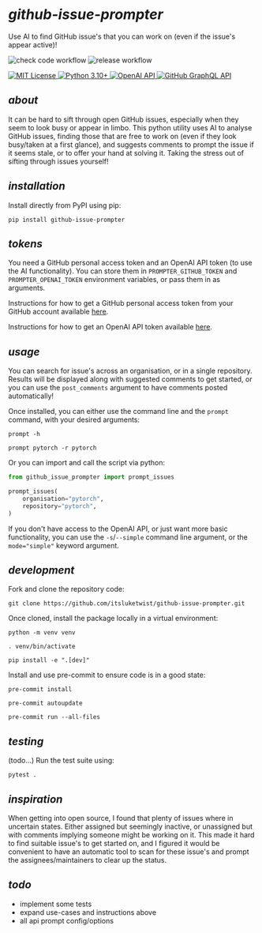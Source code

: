 # *github-issue-prompter*

Use AI to find GitHub issue's that you can work on (even if the issue's appear active)!

![check code workflow](https://github.com/itsluketwist/github-issue-prompter/actions/workflows/check.yaml/badge.svg)
![release workflow](https://github.com/itsluketwist/github-issue-prompter/actions/workflows/release.yaml/badge.svg)

<div>
    <!-- badges from : https://shields.io/ -->
    <!-- logos available : https://simpleicons.org/ -->
    <a href="https://opensource.org/licenses/MIT">
        <img alt="MIT License" src="https://img.shields.io/badge/Licence-MIT-C10606?style=for-the-badge&logo=docs&logoColor=white" />
    </a>
    <a href="https://www.python.org/">
        <img alt="Python 3.10+" src="https://img.shields.io/badge/Python_3.10+-37709F?style=for-the-badge&logo=python&logoColor=white" />
    </a>
    <a href="https://openai.com/blog/openai-api">
        <img alt="OpenAI API" src="https://img.shields.io/badge/OpenAI_API-412991?style=for-the-badge&logo=openai&logoColor=white" />
    </a>
    <a href="https://docs.github.com/en/graphql">
        <img alt="GitHub GraphQL API" src="https://img.shields.io/badge/GitHub_GraphQL_API-181717?style=for-the-badge&logo=github&logoColor=white" />
    </a>
</div>

## *about*

It can be hard to sift through open GitHub issues, especially when they seem to look busy or appear in limbo. 
This python utility uses AI to analyse GitHub issues, finding those that are free to work on (even if they 
look busy/taken at a first glance), and suggests comments to prompt the issue if it seems stale, or to offer 
your hand at solving it. Taking the stress out of sifting through issues yourself!

## *installation*

Install directly from PyPI using pip:

```shell
pip install github-issue-prompter
```

## *tokens*

You need a GitHub personal access token and an OpenAI API token (to use the AI functionality).
You can store them in `PROMPTER_GITHUB_TOKEN` and `PROMPTER_OPENAI_TOKEN` environment variables,
or pass them in as arguments.

Instructions for how to get a GitHub personal access token from your GitHub account available 
[here](https://docs.github.com/en/enterprise-server@3.6/authentication/keeping-your-account-and-data-secure/managing-your-personal-access-tokens).

Instructions for how to get an OpenAI API token available 
[here](https://platform.openai.com/docs/quickstart/step-2-setup-your-api-key).


## *usage*

You can search for issue's across an organisation, or in a single repository. 
Results will be displayed along with suggested comments to get started, or you can use the `post_comments` 
argument to have comments posted automatically!

Once installed, you can either use the command line and the `prompt` command, with your desired arguments:

```shell
prompt -h

prompt pytorch -r pytorch
```

Or you can import and call the script via python:

```python
from github_issue_prompter import prompt_issues

prompt_issues(
    organisation="pytorch",
    repository="pytorch",
)
```

If you don't have access to the OpenAI API, or just want more basic functionality, you can use the `-s`/`--simple`
command line argument, or the `mode="simple"` keyword argument.

## *development*

Fork and clone the repository code:

```shell
git clone https://github.com/itsluketwist/github-issue-prompter.git
```

Once cloned, install the package locally in a virtual environment:

```shell
python -m venv venv

. venv/bin/activate

pip install -e ".[dev]"
```

Install and use pre-commit to ensure code is in a good state:

```shell
pre-commit install

pre-commit autoupdate

pre-commit run --all-files
```


## *testing*

(todo...) Run the test suite using:

```shell
pytest .
```


## *inspiration*

When getting into open source, I found that plenty of issues where in uncertain states. Either assigned but seemingly 
inactive, or unassigned but with comments implying someone might be working on it. This made it hard to find suitable 
issue's to get started on, and I figured it would be convenient to have an automatic tool to scan for these issue's 
and prompt the assignees/maintainers to clear up the status.

## *todo*

- implement some tests
- expand use-cases and instructions above
- all api prompt config/options
